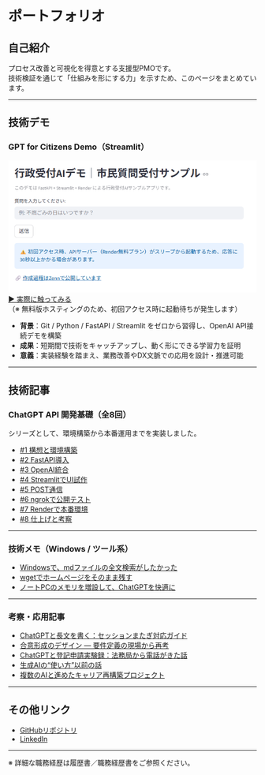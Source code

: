 # ポートフォリオ

## 自己紹介
プロセス改善と可視化を得意とする支援型PMOです。  
技術検証を通じて「仕組みを形にする力」を示すため、このページをまとめています。

---

## 技術デモ

### GPT for Citizens Demo（Streamlit）
![デモスクショ](citizens-demo.png)  
[▶ 実際に触ってみる](https://gpt-for-citizens-demo.streamlit.app/)  
（※ 無料版ホスティングのため、初回アクセス時に起動待ちが発生します）

- **背景**：Git / Python / FastAPI / Streamlit をゼロから習得し、OpenAI API接続デモを構築  
- **成果**：短期間で技術をキャッチアップし、動く形にできる学習力を証明  
- **意義**：実装経験を踏まえ、業務改善やDX文脈での応用を設計・推進可能


<!--
### API 検証（7119 前段階モデル）
[▶ GitHubリポジトリ（準備中）](https://github.com/〜)  
[▶ 技術解説（Zennにて公開予定）](https://zenn.dev/〜)

- **背景**：救急安心センター（7119）の前段階にあたる情報提供APIを検討  
- **現状**：GPTが生成したソースコードを入手済み。今後、自分の環境で稼働確認・整備予定。  
- **意義**：社会課題に直結するユースケースを題材に、DX文脈での応用を探索中。
-->

---

## 技術記事

### ChatGPT API 開発基礎（全8回）
シリーズとして、環境構築から本番運用までを実装しました。  
- [#1 構想と環境構築](https://zenn.dev/〜)  
- [#2 FastAPI導入](https://zenn.dev/〜)  
- [#3 OpenAI統合](https://zenn.dev/〜)  
- [#4 StreamlitでUI試作](https://zenn.dev/〜)  
- [#5 POST通信](https://zenn.dev/〜)  
- [#6 ngrokで公開テスト](https://zenn.dev/〜)  
- [#7 Renderで本番環境](https://zenn.dev/〜)  
- [#8 仕上げと考察](https://zenn.dev/〜)  

---

### 技術メモ（Windows / ツール系）
- [Windowsで、mdファイルの全文検索がしたかった](https://zenn.dev/〜)  
- [wgetでホームページをそのまま残す](https://zenn.dev/〜)  
- [ノートPCのメモリを増設して、ChatGPTを快適に](https://zenn.dev/〜)  

---

### 考察・応用記事
- [ChatGPTと長文を書く：セッションまたぎ対応ガイド](https://zenn.dev/〜)  
- [合意形成のデザイン ― 要件定義の現場から再考](https://zenn.dev/〜)  
- [ChatGPTと登記申請実験録：法務局から電話がきた話](https://zenn.dev/〜)  
- [生成AIの“使い方”以前の話](https://zenn.dev/〜)  
- [複数のAIと進めたキャリア再構築プロジェクト](https://zenn.dev/〜)  

---

## その他リンク
- [GitHubリポジトリ](https://github.com/〜)  
- [LinkedIn](https://www.linkedin.com/in/〜)  

---
※ 詳細な職務経歴は履歴書／職務経歴書をご参照ください。
